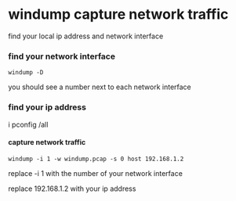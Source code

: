 # windump capture network traffic

find your local ip address and network interface

### find your network interface

	windump -D

you should see a number next to each network interface

### find your ip address

i	pconfig /all


#### capture network traffic

	windump -i 1 -w windump.pcap -s 0 host 192.168.1.2


replace -i 1 with the number of your network interface

replace 192.168.1.2 with your ip address



